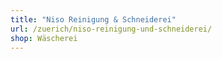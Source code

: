 ```yaml
---
title: "Niso Reinigung & Schneiderei"
url: /zuerich/niso-reinigung-und-schneiderei/
shop: Wäscherei
---
```

